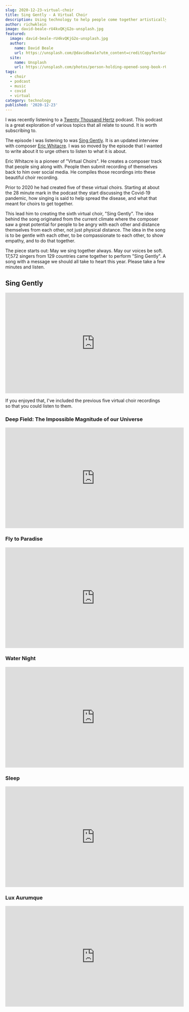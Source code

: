 ```yaml
---
slug: 2020-12-23-virtual-choir
title: Sing Gently - A Virtual Choir
description: Using technology to help people come together artistically
author: richwklein
image: david-beale-rU4kvQKjG2o-unsplash.jpg
featured:
  image: david-beale-rU4kvQKjG2o-unsplash.jpg
  author:
    name: David Beale
    url: https://unsplash.com/@davidbeale?utm_content=creditCopyText&utm_medium=referral&utm_source=unsplash
  site:
    name: Unsplash
    url: https://unsplash.com/photos/person-holding-opened-song-book-rU4kvQKjG2o?utm_content=creditCopyText&utm_medium=referral&utm_source=unsplash
tags:
  - choir
  - podcast
  - music
  - covid
  - virtual
category: technology
published: '2020-12-23'
---
```


I was recently listening to a [Twenty Thousand Hertz](https://www.20k.org) podcast. This podcast is a great exploration of various topics that all relate to sound. It is worth subscribing to. 

The episode I was listening to was [Sing Gently](https://www.20k.org/episodes/singgently). It is an updated interview with composer [Eric Whitacre](https://ericwhitacre.com/). I was so moved by the episode that I wanted to write about it to urge others to listen to what it is about.

Eric Whitacre is a pioneer of &quot;Virtual Choirs&quot;. He creates a composer track that people sing along with. People then submit recording of themselves back to him over social media. He compiles those recordings into these beautiful choir recording.

Prior to 2020 he had created five of these virtual choirs. Starting at about the 28 minute mark in the podcast they start discussing the Covid-19 pandemic, how singing is said to help spread the disease, and what that meant for choirs to get together.

This lead him to creating the sixth virtual choir, "Sing Gently". The idea behind the song originated from the current climate where the composer saw a great potential for people to be angry with each other and distance themselves from each other, not just physical distance. The idea in the song is to be gentle with each other, to be compassionate to each other, to show empathy, and to do that together. 

The piece starts out: May we sing together always. May our voices be soft. 17,572 singers from 129 countries came together to perform "Sing Gently". A song with a message we should all take to heart this year. Please take a few minutes and listen. 

## Sing Gently

<iframe width="560" height="315" src="https://www.youtube.com/embed/InULYfJHKI0" frameborder="0" allow="accelerometer; autoplay; clipboard-write; encrypted-media; gyroscope; picture-in-picture" allowfullscreen></iframe>

If you enjoyed that, I've included the previous five virtual choir recordings
so that you could listen to them.

### Deep Field: The Impossible Magnitude of our Universe

<iframe width="560" height="315" src="https://www.youtube.com/embed/yDiD8F9ItX0" frameborder="0" allow="accelerometer; autoplay; clipboard-write; encrypted-media; gyroscope; picture-in-picture" allowfullscreen></iframe>

### Fly to Paradise

<iframe width="560" height="315" src="https://www.youtube.com/embed/Y8oDnUga0JU" frameborder="0" allow="accelerometer; autoplay; clipboard-write; encrypted-media; gyroscope; picture-in-picture" allowfullscreen></iframe>

### Water Night

<iframe width="560" height="315" src="https://www.youtube.com/embed/V3rRaL-Czxw" frameborder="0" allow="accelerometer; autoplay; clipboard-write; encrypted-media; gyroscope; picture-in-picture" allowfullscreen></iframe>

### Sleep

<iframe width="560" height="315" src="https://www.youtube.com/embed/6WhWDCw3Mng" frameborder="0" allow="accelerometer; autoplay; clipboard-write; encrypted-media; gyroscope; picture-in-picture" allowfullscreen></iframe>

### Lux Aurumque

<iframe width="560" height="315" src="https://www.youtube.com/embed/D7o7BrlbaDs" frameborder="0" allow="accelerometer; autoplay; clipboard-write; encrypted-media; gyroscope; picture-in-picture" allowfullscreen></iframe>
